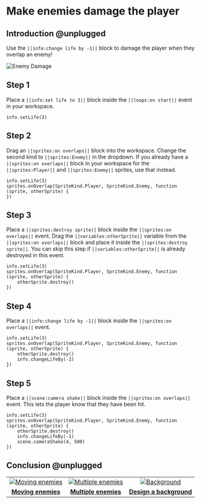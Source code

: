 # Make enemies damage the player

## Introduction @unplugged

Use the ``||info:change life by -1||`` block to damage the player when they overlap an enemy!

![Enemy Damage](/static/recipes/shark-splash/02-C-enemies.gif)

## Step 1

Place a ``||info:set life to 3||`` block inside the ``||loops:on start||`` event in your workspace.

```blocks
info.setLife(3)
```

## Step 2

Drag an ``||sprites:on overlaps||`` block into the workspace. Change the second kind to ``||sprites:Enemy||`` in the dropdown. If you already have a ``||sprites:on overlaps||`` block in your workspace for the ``||sprites:Player||`` and ``||sprites:Enemy||`` sprites, use that instead.

```blocks
info.setLife(3)
sprites.onOverlap(SpriteKind.Player, SpriteKind.Enemy, function (sprite, otherSprite) {
})
```

## Step 3

Place a ``||sprites:destroy sprite||`` block inside the ``||sprites:on overlaps||`` event. Drag the
``||variables:otherSprite||`` variable from the ``||sprites:on overlaps||`` block and place it inside
the ``||sprites:destroy sprite||``. You can skip this step if ``||variables:otherSprite||`` is already
destroyed in this event.

```blocks
info.setLife(3)
sprites.onOverlap(SpriteKind.Player, SpriteKind.Enemy, function (sprite, otherSprite) {
    otherSprite.destroy()
})
```

## Step 4

Place a ``||info:change life by -1||`` block inside the ``||sprites:on overlaps||`` event.

```blocks
info.setLife(3)
sprites.onOverlap(SpriteKind.Player, SpriteKind.Enemy, function (sprite, otherSprite) {
    otherSprite.destroy()
    info.changeLifeBy(-1)
})
```

## Step 5

Place a ``||scene:camera shake||`` block inside the ``||sprites:on overlaps||`` event. This
lets the player know that they have been hit.

```blocks
info.setLife(3)
sprites.onOverlap(SpriteKind.Player, SpriteKind.Enemy, function (sprite, otherSprite) {
    otherSprite.destroy()
    info.changeLifeBy(-1)
    scene.cameraShake(4, 500)
})
```

## Conclusion @unplugged

|      |      |      |
|:----:|:----:|:----:|
|  [![Moving enemies](/static/recipes/shark-splash/02-A-enemies.gif)](#recipe:/recipes/shark-splash/02-A-enemies)  | [![Multiple enemies](/static/recipes/shark-splash/02-B-enemies.gif)](#recipe:/recipes/shark-splash/02-B-enemies) | [![Background](/static/recipes/shark-splash/04-background.png)](#recipe:/recipes/04-background) |
| [**Moving enemies**](#recipe:/recipes/shark-splash/02-A-enemies)| [**Multiple enemies**](#recipe:/recipes/shark-splash/02-B-enemies) | [**Design a background**](#recipe:/recipes/shark-splash/04-background) |

